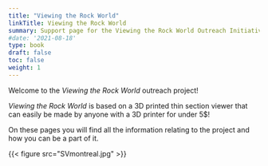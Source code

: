 ```yaml
---
title: "Viewing the Rock World"
linkTitle: Viewing the Rock World
summary: Support page for the Viewing the Rock World Outreach Initiative
#date: '2021-08-18'
type: book
draft: false
toc: false
weight: 1
---
```


Welcome to the *Viewing the Rock World* outreach project!

*Viewing the Rock World* is based on a 3D printed thin section viewer that can easily be made by anyone with a 3D printer for under 5$!

On these pages you will find all the information relating to the project and how you can be a part of it. 


{{< figure src="SVmontreal.jpg" >}}






